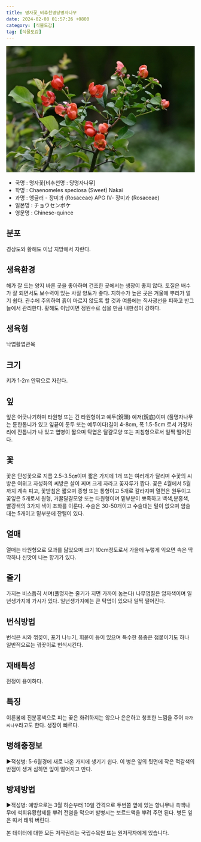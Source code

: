 ```yaml
---
title: 명자꽃_비추천명당명자나무
date: 2024-02-08 01:57:26 +0800
category: [식물도감]
tag: [식물도감]
---
```




![명자꽃[비추천명 : 당명자나무]](/assets/img/fileUpload/plants/basic/Rosaceae/Chaenomeles/12385/12385_1_th2.jpg)
- 국명 : 명자꽃[비추천명 : 당명자나무]
- 학명 : Chaenomeles speciosa (Sweet) Nakai
- 과명 : 앵글러 - 장미과 (Rosaceae) APG Ⅳ- 장미과 (Rosaceae)
- 일본명 : チョウセンボケ
- 영문명 : Chinese-quince


## 분포
경상도와 황해도 이남 지방에서 자란다.
## 생육환경
해가 잘 드는 양지 바른 곳을 좋아하며 건조한 곳에서는 생장이 좋지 않다. 토질은 배수가 잘 되면서도 보수력이 있는 사질 양토가 좋다. 지하수가 높은 곳은 겨울에 뿌리가 얼기 쉽다. 관수에 주의하여 흙이 마르지 않도록 할 것과 여름에는 직사광선을 피하고 반그늘에서 관리한다. 황해도 이남이면 정원수로 심을 만큼 내한성이 강하다.
## 생육형
낙엽활엽관목
## 크기
키가 1-2m 안팎으로 자란다.
## 잎
잎은 어긋나기하며 타원형 또는 긴 타원형이고 예두(銳頭) 예저(銳底)이며 (풀명자나무는 둔한톱니가 있고 잎끝이 둔두 또는 예두이다)길이 4-8cm, 폭 1.5-5cm 로서 가장자리에 잔톱니가 나 있고 엽병이 짧으며 탁엽은 달걀모양 또는 피침형으로서 일찍 떨어진다.
## 꽃
꽃은 단성꽃으로 지름 2.5-3.5㎝이며 짧은 가지에 1개 또는 여러개가 달리며 수꽃의 씨방은 여위고 자성화의 씨방은 살이 찌며 크게 자라고 꽃자루가 짭다. 꽃은 4월에서 5월까지 계속 피고, 꽃받침은 짧으며 종형 또는 통형이고 5개로 갈라지며 열편은 원두이고 꽃잎은 5개로서 원형, 거꿀달걀모양 또는 타원형이며 밑부분이 뾰족하고 백색,분홍색, 빨강색의 3가지 색이 조화를 이룬다. 수술은 30-50개이고 수술대는 털이 없으며 암술대는 5개이고 밑부분에 잔털이 있다.
## 열매
열매는 타원형으로 모과를 닮았으며 크기 10cm정도로서 가을에 누렇게 익으면 속은 딱딱하나 신맛이 나는 향기가 있다.
## 줄기
가지는 비스듬히 서며(풀명자는 줄기가 지면 가까이 눕는다) 나무껍질은 암자색이며 일년생가지에 가시가 있다. 일년생가지에는 큰 탁엽이 있으나 일찍 떨어진다.
## 번식방법
번식은 씨와 꺾꽂이, 포기 나누기, 휘묻이 등이 있으며 특수한 품종은 접붙이기도 하나 일반적으로는 꺾꽂이로 번식시킨다.
## 재배특성
전정이 용이하다.
## 특징
이른봄에 진분홍색으로 피는 꽃은 화려하지는 않으나 은은하고 청초한 느낌을 주어 `아가씨나무`라고도 한다. 생장이 빠르다.
## 병해충정보
▶적성병:  5-6월경에 새로 나온 가지에 생기기 쉽다. 이 병은 잎의 뒷면에 작은 적갈색의 반점이 생겨 심하면 잎이 떨어지고 만다.
## 방제방법
▶적성병: 예방으로는 3월 하순부터 10일 간격으로 두번쯤 옆에 있는 향나무나 측백나무에 석회유황합제를 뿌려 전염을 막으며 발병시는 보르드액을 뿌려 주면 된다. 병든 잎은 따서 태워 버린다.






본 데이터에 대한 모든 저작권리는 국립수목원 또는 원저작자에게 있습니다.
